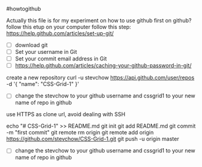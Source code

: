 #howtogithub

Actually this file is for my experiment on how to use github
first on github?
follow this etup on your computer
follow this step:
https://help.github.com/articles/set-up-git/

- [ ] download git
- [ ] Set your username in Git
- [ ] Set your commit email address in Git
- [ ] https://help.github.com/articles/caching-your-github-password-in-git/

create a new repository
curl -u stevchow https://api.github.com/user/repos -d '{ "name": "CSS-Grid-1" }'
- [ ] change the stevchow to your github username and cssgrid1 to your new name of repo in github


use HTTPS as clone url, avoid dealing with SSH


echo "# CSS-Grid-1" >> README.md
git init
git add README.md
git commit -m "first commit"
git remote rm origin
git remote add origin https://github.com/stevchow/CSS-Grid-1.git
git push -u origin master
- [ ] change the stevchow to your github username and cssgrid1 to your new name of repo in github
